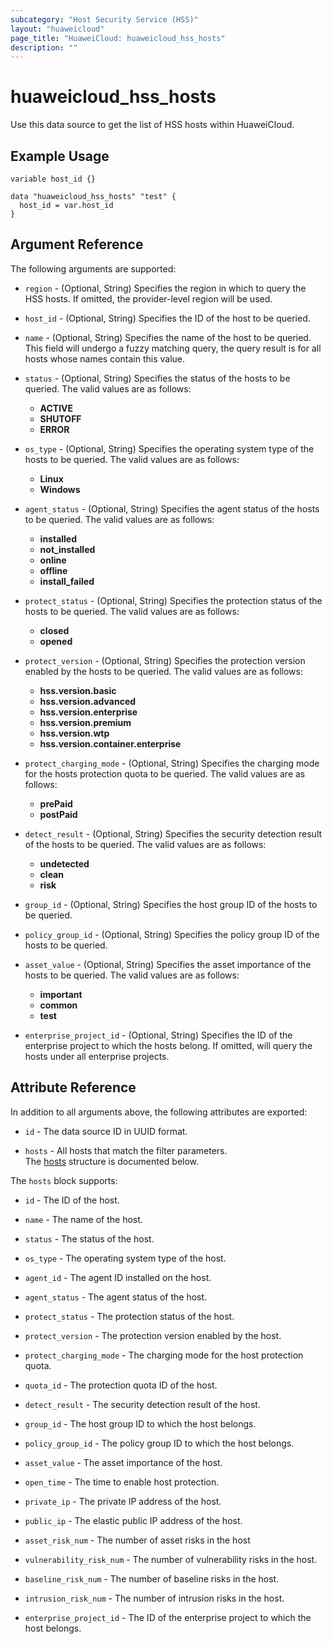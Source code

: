 ```yaml
---
subcategory: "Host Security Service (HSS)"
layout: "huaweicloud"
page_title: "HuaweiCloud: huaweicloud_hss_hosts"
description: ""
---
```


# huaweicloud_hss_hosts

Use this data source to get the list of HSS hosts within HuaweiCloud.

## Example Usage

```hcl
variable host_id {}

data "huaweicloud_hss_hosts" "test" {
  host_id = var.host_id
}
```

## Argument Reference

The following arguments are supported:

* `region` - (Optional, String) Specifies the region in which to query the HSS hosts.
  If omitted, the provider-level region will be used.

* `host_id` - (Optional, String) Specifies the ID of the host to be queried.

* `name` - (Optional, String) Specifies the name of the host to be queried.
  This field will undergo a fuzzy matching query, the query result is for all hosts whose names contain this value.

* `status` - (Optional, String) Specifies the status of the hosts to be queried.
  The valid values are as follows:
  + **ACTIVE**
  + **SHUTOFF**
  + **ERROR**

* `os_type` - (Optional, String) Specifies the operating system type of the hosts to be queried.
  The valid values are as follows:
  + **Linux**
  + **Windows**

* `agent_status` - (Optional, String) Specifies the agent status of the hosts to be queried.
  The valid values are as follows:
  + **installed**
  + **not_installed**
  + **online**
  + **offline**
  + **install_failed**

* `protect_status` - (Optional, String) Specifies the protection status of the hosts to be queried.
  The valid values are as follows:
  + **closed**
  + **opened**

* `protect_version` - (Optional, String) Specifies the protection version enabled by the hosts to be queried.
  The valid values are as follows:
  + **hss.version.basic**
  + **hss.version.advanced**
  + **hss.version.enterprise**
  + **hss.version.premium**
  + **hss.version.wtp**
  + **hss.version.container.enterprise**

* `protect_charging_mode` - (Optional, String) Specifies the charging mode for the hosts protection quota to be queried.
  The valid values are as follows:
  + **prePaid**
  + **postPaid**

* `detect_result` - (Optional, String) Specifies the security detection result of the hosts to be queried.
  The valid values are as follows:
  + **undetected**
  + **clean**
  + **risk**

* `group_id` - (Optional, String) Specifies the host group ID of the hosts to be queried.

* `policy_group_id` - (Optional, String) Specifies the policy group ID of the hosts to be queried.

* `asset_value` - (Optional, String) Specifies the asset importance of the hosts to be queried.
  The valid values are as follows:
  + **important**
  + **common**
  + **test**

* `enterprise_project_id` - (Optional, String) Specifies the ID of the enterprise project to which the hosts belong.
  If omitted, will query the hosts under all enterprise projects.

## Attribute Reference

In addition to all arguments above, the following attributes are exported:

* `id` - The data source ID in UUID format.

* `hosts` - All hosts that match the filter parameters.  
  The [hosts](#hss_hosts) structure is documented below.

<a name="hss_hosts"></a>
The `hosts` block supports:

* `id` - The ID of the host.

* `name` - The name of the host.

* `status` - The status of the host.

* `os_type` - The operating system type of the host.

* `agent_id` - The agent ID installed on the host.

* `agent_status` - The agent status of the host.

* `protect_status` - The protection status of the host.

* `protect_version` - The protection version enabled by the host.

* `protect_charging_mode` - The charging mode for the host protection quota.

* `quota_id` - The protection quota ID of the host.

* `detect_result` - The security detection result of the host.

* `group_id` - The host group ID to which the host belongs.

* `policy_group_id` - The policy group ID to which the host belongs.

* `asset_value` - The asset importance of the host.

* `open_time` - The time to enable host protection.

* `private_ip` - The private IP address of the host.

* `public_ip` - The elastic public IP address of the host.

* `asset_risk_num` - The number of asset risks in the host

* `vulnerability_risk_num` - The number of vulnerability risks in the host.

* `baseline_risk_num` - The number of baseline risks in the host.

* `intrusion_risk_num` - The number of intrusion risks in the host.

* `enterprise_project_id` - The ID of the enterprise project to which the host belongs.

